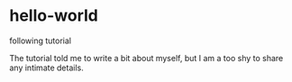 # hello-world
following tutorial

The tutorial told me to write a bit about myself, but I am a too shy to share any intimate details.
